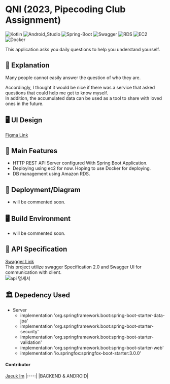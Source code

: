 # QNI (2023, Pipecoding Club Assignment)


![Kotlin](https://img.shields.io/badge/Kotlin-007396?style=flat-square&logo=Kotlin&logoColor=white)
![Android_Studio](https://img.shields.io/badge/Android_Studio-FFCC33?style=flat-square&logo=Androidstudio&logoColor=white)
![Spring-Boot](https://img.shields.io/badge/Spring_Boot-6DB33F?style=flat-square&logo=Spring-Boot&logoColor=white)
![Swagger](https://img.shields.io/badge/Swagger-FFCC00?style=flat-square&logo=Swagger&logoColor=white)
![RDS](https://img.shields.io/badge/Amazon_RDS-4285F4?style=flat-square&logo=Amazon-RDS&logoColor=white)
![EC2](https://img.shields.io/badge/Amazon_EC2-4285F4?style=flat-square&logo=Amazon-EC2&logoColor=white)
![Docker](https://img.shields.io/badge/Docker-4285F4?style=flat-square&logo=Docker&logoColor=white)

This application asks you daily questions to help you understand yourself.

## 📖 Explanation

Many people cannot easily answer the question of who they are.

Accordingly, I thought it would be nice if there was a service that asked questions that could help me get to know myself.  
In addition, the accumulated data can be used as a tool to share with loved ones in the future.

## 🖥️ UI Design
[Figma Link](https://www.figma.com/file/ZY0M8jz6apBFTpYiXe5H4s/%ED%8C%8C%EC%9D%B4%ED%94%84-%EC%BD%94%EB%94%A9-%ED%81%B4%EB%9F%BD_%EA%B3%BC%EC%A0%9C?node-id=0%3A1&t=4G5qNN3cJOKI6Jc5-1)

## 💎 Main Features

- HTTP REST API Server configured With Spring Boot Application.
- Deploying using ec2 for now. Hoping to use Docker for deploying.
- DB management using Amazon RDS.


## 📐 Deployment/Diagram
- will be commented soon.

## 🖥️ Build Environment
- will be commented soon.

## 📃 API Specification

[Swagger Link](http://3.35.39.43/swagger-ui/#/)  
This project utilize swagger Specification 2.0 and Swagger UI for communication with client.  
![api 명세서](https://user-images.githubusercontent.com/43805087/211522965-e428082d-c009-4834-9300-d6e5f6e8e494.png)

## 🏛️ Depedency Used
- Server
  - implementation 'org.springframework.boot:spring-boot-starter-data-jpa'
  - implementation 'org.springframework.boot:spring-boot-starter-security'
  - implementation 'org.springframework.boot:spring-boot-starter-validation'
  - implementation 'org.springframework.boot:spring-boot-starter-web'
  - implementation 'io.springfox:springfox-boot-starter:3.0.0'

#### Contributor

[Jaeuk Im](https://github.com/iju1633)
|:---:|
|BACKEND & ANDROID|
